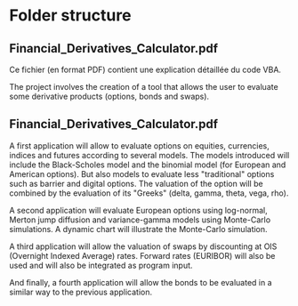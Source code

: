 # Folder structure

## Financial_Derivatives_Calculator.pdf

Ce fichier (en format PDF) contient une explication détaillée du code VBA.

The project involves the creation of a tool that allows the user to evaluate some derivative products (options, bonds and swaps).

## Financial_Derivatives_Calculator.pdf

A first application will allow to evaluate options on equities, currencies, indices and futures according to several models. The models introduced will include the Black-Scholes model and the binomial model (for European and American options). But also models to evaluate less "traditional" options such as barrier and digital options. The valuation of the option will be combined by the evaluation of its "Greeks" (delta, gamma, theta, vega, rho). 

A second application will evaluate European options using log-normal, Merton jump diffusion and variance-gamma models using Monte-Carlo simulations. A dynamic chart will illustrate the Monte-Carlo simulation. 

A third application will allow the valuation of swaps by discounting at OIS (Overnight Indexed Average) rates. Forward rates (EURIBOR) will also be used and will also be integrated as program input. 

And finally, a fourth application will allow the bonds to be evaluated in a similar way to the previous application. 
